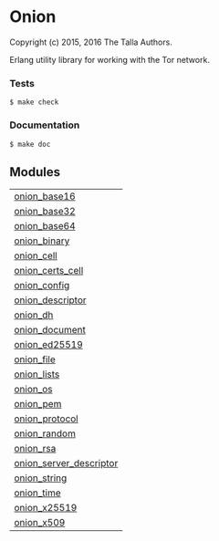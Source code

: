 

# Onion #

Copyright (c) 2015, 2016 The Talla Authors.

Erlang utility library for working with the Tor network.


### <a name="Tests">Tests</a> ###

```
$ make check
```


### <a name="Documentation">Documentation</a> ###

```
$ make doc
```



## Modules ##


<table width="100%" border="0" summary="list of modules">
<tr><td><a href="onion_base16.md" class="module">onion_base16</a></td></tr>
<tr><td><a href="onion_base32.md" class="module">onion_base32</a></td></tr>
<tr><td><a href="onion_base64.md" class="module">onion_base64</a></td></tr>
<tr><td><a href="onion_binary.md" class="module">onion_binary</a></td></tr>
<tr><td><a href="onion_cell.md" class="module">onion_cell</a></td></tr>
<tr><td><a href="onion_certs_cell.md" class="module">onion_certs_cell</a></td></tr>
<tr><td><a href="onion_config.md" class="module">onion_config</a></td></tr>
<tr><td><a href="onion_descriptor.md" class="module">onion_descriptor</a></td></tr>
<tr><td><a href="onion_dh.md" class="module">onion_dh</a></td></tr>
<tr><td><a href="onion_document.md" class="module">onion_document</a></td></tr>
<tr><td><a href="onion_ed25519.md" class="module">onion_ed25519</a></td></tr>
<tr><td><a href="onion_file.md" class="module">onion_file</a></td></tr>
<tr><td><a href="onion_lists.md" class="module">onion_lists</a></td></tr>
<tr><td><a href="onion_os.md" class="module">onion_os</a></td></tr>
<tr><td><a href="onion_pem.md" class="module">onion_pem</a></td></tr>
<tr><td><a href="onion_protocol.md" class="module">onion_protocol</a></td></tr>
<tr><td><a href="onion_random.md" class="module">onion_random</a></td></tr>
<tr><td><a href="onion_rsa.md" class="module">onion_rsa</a></td></tr>
<tr><td><a href="onion_server_descriptor.md" class="module">onion_server_descriptor</a></td></tr>
<tr><td><a href="onion_string.md" class="module">onion_string</a></td></tr>
<tr><td><a href="onion_time.md" class="module">onion_time</a></td></tr>
<tr><td><a href="onion_x25519.md" class="module">onion_x25519</a></td></tr>
<tr><td><a href="onion_x509.md" class="module">onion_x509</a></td></tr></table>

